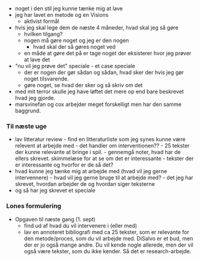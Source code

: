 #

* noget i den stil jeg kunne tænke mig at lave
* jeg har lavet en metode og en Visions
  + aktivist formål
* hvis jeg skal lege dem de næste 4 måneder, hvad skal jeg så gøre
  + hvilken tilgang?
  + nogen må gøre noget og jeg er den nogen
    - hvad skal der så gøres noget ved
  + en måde at gøre det på er tage noget der eksisterer hvor jeg prøver at lave det
* "nu vil jeg prøve det" speciale - et case speciale
  + der er nogen der gør sådan og sådan, hvad sker der hvis jeg gør noget tilsvarende.
  + gøre noget, se hvad der sker og så skriv om det
* med mit terror skulle jeg have løftet det mere op end bare beskrevet hvad jeg gjorde.
* marsvinefan og cox arbejder meget forskelligt men har den samme baggrund.

### Til næste uge
   + lav litteratur review
    - find en litteraturliste som jeg synes kunne være relevent at arbejde med
    - det handler om interventionen??
    - 25 tekster der kunne relevante at bringe i spil.
    - gennemgå noter, hvad har de ellers skrevet. skimmelæse for at se om det er interessante
    - tekster der er interessante og hvorfor er de så det?
   + hvad kunne jeg tænke mig at arbejde med (hvad vil jeg gerne intervennere)
    - hvad vil jeg gerne bruge til at arbejde med?
    - det jeg har skrevet, hvordan arbejder de og hvordan siger teksterne
+ og så har jeg skrevet et speciale


### Lones formulering
- Opgaven til næste gang (1. sept)
  + find ud af hvad du vil intervenere i (eller med)
  + lav en annoteret bibliografi med ca 25 tekster, som er relevante for den metode/proces, som du vil arbejde med. DiSalvo er et bud, men der er jo også mange andre. Du vil kende nogle allerede, men der vil også være tekster, som du ikke kender. Så det er research-arbejde.
